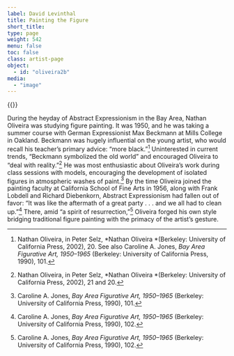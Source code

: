 ```yaml
---
label: David Levinthal
title: Painting the Figure
short_title:
type: page
weight: 542
menu: false
toc: false
class: artist-page
object:
  - id: "oliveira2b"
media:
  - "image"
---
```

{{<q-figure id="oliveira2b">}}

During the heyday of Abstract Expressionism in the Bay Area, Nathan Oliveira was studying figure painting. It was 1950, and he was taking a summer course with German Expressionist Max Beckmann at Mills College in Oakland. Beckmann was hugely influential on the young artist, who would recall his teacher’s primary advice: “more black.”[^1] Uninterested in current trends, “Beckmann symbolized the old world” and encouraged Oliveira to “deal with reality.”[^2] He was most enthusiastic about Oliveira’s work during class sessions with models, encouraging the development of isolated figures in atmospheric washes of paint.[^3] By the time Oliveira joined the painting faculty at California School of Fine Arts in 1956, along with Frank Lobdell and Richard Diebenkorn, Abstract Expressionism had fallen out of favor: “It was like the aftermath of a great party . . . and we all had to clean up.”[^4] There, amid “a spirit of resurrection,”[^5] Oliveira forged his own style bridging traditional figure painting with the primacy of the artist’s gesture.

[^1]: Nathan Oliveira, in Peter Selz, *Nathan Oliveira *(Berkeley: University of California Press, 2002), 20. See also Caroline A. Jones, *Bay Area Figurative Art, 1950–1965* (Berkeley: University of California Press, 1990), 101.

[^2]: Nathan Oliveira, in Peter Selz, *Nathan Oliveira *(Berkeley: University of California Press, 2002), 21 and 20.

[^3]: Caroline A. Jones, *Bay Area Figurative Art, 1950–1965* (Berkeley: University of California Press, 1990), 101.

[^4]: Caroline A. Jones, *Bay Area Figurative Art, 1950–1965* (Berkeley: University of California Press, 1990), 102.

[^5]: Caroline A. Jones, *Bay Area Figurative Art, 1950–1965* (Berkeley: University of California Press, 1990), 102.
